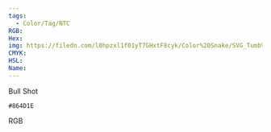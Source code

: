 ```yaml
---
tags:
  - Color/Tag/NTC
RGB:
Hex:
img: https://filedn.com/l0hpzxl1f01yT7GHxtF8cyk/Color%20Snake/SVG_Tumb%20Mass%20No%20Name/864D1E.svg
CMYK:
HSL:
Name:
---
```

Bull Shot
```palette
#864D1E
```
RGB
